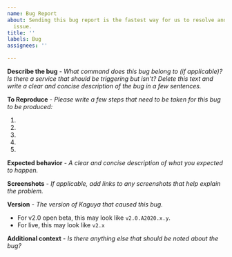 ```yaml
---
name: Bug Report
about: Sending this bug report is the fastest way for us to resolve and patch the
  issue.
title: ''
labels: Bug
assignees: ''

---
```


**Describe the bug** - *What command does this bug belong to (if applicable)? Is there a service that should be triggering but isn't? Delete this text and write a clear and concise description of the bug in a few sentences.*

**To Reproduce** - *Please write a few steps that need to be taken for this bug to be produced:*

1.
2.
3.
4.
5.

**Expected behavior** - *A clear and concise description of what you expected to happen.*

**Screenshots** - *If applicable, add links to any screenshots that help explain the problem.*

**Version** - *The version of Kaguya that caused this bug.*
- For v2.0 open beta, this may look like `v2.0.A2020.x.y`.
- For live, this may look like `v2.x`

**Additional context** - *Is there anything else that should be noted about the bug?*
